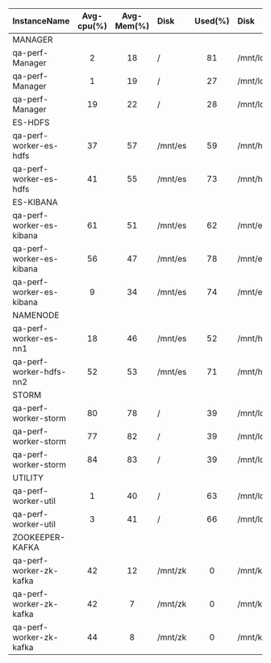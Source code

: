 | InstanceName             |  Avg-cpu(%)  |  Avg-Mem(%)  | Disk    |  Used(%)  | Disk          |  Used(%)  |
|:-------------------------|:------------:|:------------:|:--------|:---------:|:--------------|:---------:|
| MANAGER                  |              |              |         |           |               |           |
| qa-perf-Manager          |      2       |      18      | /       |    81     | /mnt/local    |     0     |
| qa-perf-Manager          |      1       |      19      | /       |    27     | /mnt/local    |     0     |
| qa-perf-Manager          |      19      |      22      | /       |    28     | /mnt/local    |     0     |
| ES-HDFS                  |              |              |         |           |               |           |
| qa-perf-worker-es-hdfs   |      37      |      57      | /mnt/es |    59     | /mnt/hdfs     |    16     |
| qa-perf-worker-es-hdfs   |      41      |      55      | /mnt/es |    73     | /mnt/hdfs     |    16     |
| ES-KIBANA                |              |              |         |           |               |           |
| qa-perf-worker-es-kibana |      61      |      51      | /mnt/es |    62     | /mnt/es_log   |    88     |
| qa-perf-worker-es-kibana |      56      |      47      | /mnt/es |    78     | /mnt/es_log   |    89     |
| qa-perf-worker-es-kibana |      9       |      34      | /mnt/es |    74     | /mnt/es_log   |    80     |
| NAMENODE                 |              |              |         |           |               |           |
| qa-perf-worker-es-nn1    |      18      |      46      | /mnt/es |    52     | /mnt/hdfs_nn1 |     1     |
| qa-perf-worker-hdfs-nn2  |      52      |      53      | /mnt/es |    71     | /mnt/hdfs_nn2 |     0     |
| STORM                    |              |              |         |           |               |           |
| qa-perf-worker-storm     |      80      |      78      | /       |    39     | /mnt/local    |    18     |
| qa-perf-worker-storm     |      77      |      82      | /       |    39     | /mnt/local    |    19     |
| qa-perf-worker-storm     |      84      |      83      | /       |    39     | /mnt/local    |    25     |
| UTILITY                  |              |              |         |           |               |           |
| qa-perf-worker-util      |      1       |      40      | /       |    63     | /mnt/local    |    14     |
| qa-perf-worker-util      |      3       |      41      | /       |    66     | /mnt/local    |    13     |
| ZOOKEEPER-KAFKA          |              |              |         |           |               |           |
| qa-perf-worker-zk-kafka  |      42      |      12      | /mnt/zk |     0     | /mnt/kafka    |    13     |
| qa-perf-worker-zk-kafka  |      42      |      7       | /mnt/zk |     0     | /mnt/kafka    |    13     |
| qa-perf-worker-zk-kafka  |      44      |      8       | /mnt/zk |     0     | /mnt/kafka    |    13     |
